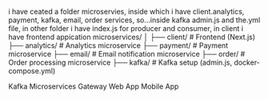 i have ceated a folder microservies, inside which i have client.analytics, payment, kafka, email, order services, so...inside kafka admin.js and 
the.yml file, in other folder i have index.js for producer and consumer, in client i have frontend appication
microservices/
│
├── client/             # Frontend (Next.js)
├── analytics/          # Analytics microservice
├── payment/            # Payment microservice
├── email/              # Email notification microservice
├── order/              # Order processing microservice
├── kafka/              # Kafka setup (admin.js, docker-compose.yml)

Kafka Microservices Gateway Web App Mobile App

